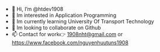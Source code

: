 - 👋 Hi, I’m @htdev1908
- 👀 Im interested in Application Programming
- 🌱 Im currently learning University Of Transport Technology 
- 💞️ Im looking to collaborate on Github
- 📫 Contact for work👉 
  1908nht@gmail.com or https://www.facebook.com/nguyenhuutuns1908
  

<!----
htdev1908/htdev1908 is a ✨ special ✨ repository because its `README.md` (this file) appears on your GitHub profile.
You can click the Preview link to take a look at your changes.
--->
